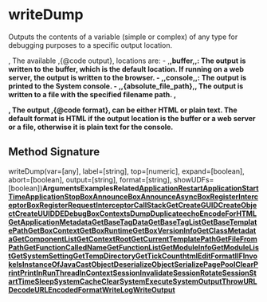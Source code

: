 # writeDump

Outputs the contents of a variable (simple or complex) of any type for debugging purposes to a specific output location.

, The available ,{@code output}, locations are: - ,**,buffer,,: The output is written to the buffer, which is the default location. If running on a web server, the output is written to the browser. - ,,console,,: The output is printed to the System console. - ,,{absolute\_file\_path},, The output is written to a file with the specified filename path. ,**

**, The output ,{@code format}, can be either HTML or plain text. The default format is HTML if the output location is the buffer or a web server or a file, otherwise it is plain text for the console.**

## **Method Signature**

writeDump(var=\[any], label=\[string], top=\[numeric], expand=\[boolean], abort=\[boolean], output=\[string], format=\[string], showUDFs=\[boolean])**ArgumentsExamplesRelated**[**ApplicationRestart**](applicationrestart.md)[**ApplicationStartTime**](applicationstarttime.md)[**ApplicationStop**](applicationstop.md)[**BoxAnnounce**](boxannounce.md)[**BoxAnnounceAsync**](boxannounceasync.md)[**BoxRegisterInterceptor**](boxregisterinterceptor.md)[**BoxRegisterRequestInterceptor**](boxregisterrequestinterceptor.md)[**CallStackGet**](callstackget.md)[**CreateGUID**](createguid.md)[**CreateObject**](createobject.md)[**CreateUUID**](createuuid.md)[**DE**](de.md)[**DebugBoxContexts**](debugboxcontexts.md)[**Dump**](dump.md)[**Duplicate**](duplicate.md)[**echo**](echo.md)[**EncodeForHTML**](encodeforhtml.md)[**GetApplicationMetadata**](getapplicationmetadata.md)[**GetBaseTagData**](getbasetagdata.md)[**GetBaseTagList**](getbasetaglist.md)[**GetBaseTemplatePath**](getbasetemplatepath.md)[**GetBoxContext**](getboxcontext.md)[**GetBoxRuntime**](getboxruntime.md)[**GetBoxVersionInfo**](getboxversioninfo.md)[**GetClassMetadata**](getclassmetadata.md)[**GetComponentList**](getcomponentlist.md)[**GetContextRoot**](getcontextroot.md)[**GetCurrentTemplatePath**](getcurrenttemplatepath.md)[**GetFileFromPath**](getfilefrompath.md)[**GetFunctionCalledName**](getfunctioncalledname.md)[**GetFunctionList**](getfunctionlist.md)[**GetModuleInfo**](getmoduleinfo.md)[**GetModuleList**](getmodulelist.md)[**GetSystemSetting**](getsystemsetting.md)[**GetTempDirectory**](gettempdirectory.md)[**GetTickCount**](gettickcount.md)[**htmlEditFormat**](htmleditformat.md)[**IIF**](iif.md)[**Invoke**](invoke.md)[**IsInstanceOf**](isinstanceof.md)[**JavaCast**](javacast.md)[**ObjectDeserialize**](objectdeserialize.md)[**ObjectSerialize**](objectserialize.md)[**PagePoolClear**](pagepoolclear.md)[**Print**](print.md)[**Println**](println.md)[**RunThreadInContext**](runthreadincontext.md)[**SessionInvalidate**](sessioninvalidate.md)[**SessionRotate**](sessionrotate.md)[**SessionStartTime**](sessionstarttime.md)[**Sleep**](sleep.md)[**SystemCacheClear**](systemcacheclear.md)[**SystemExecute**](systemexecute.md)[**SystemOutput**](systemoutput.md)[**Throw**](throw.md)[**URLDecode**](urldecode.md)[**URLEncodedFormat**](urlencodedformat.md)[**WriteLog**](writelog.md)[**WriteOutput**](writeoutput.md)
